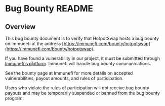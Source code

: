 # Bug Bounty README

## Overview

This bug bounty document is to verify that HotpotSwap hosts a bug bounty on Immunefi at the address [https://immunefi.com/bounty/hotpotswap](https://immunefi.com/bounty/hotpotswap).

If you have found a vulnerability in our project, it must be submitted through [Immunefi's platform](https://immunefi.com/). Immunefi will handle bug bounty communications.

See the bounty page at Immunefi for more details on accepted vulnerabilities, payout amounts, and rules of participation.

Users who violate the rules of participation will not receive bug bounty payouts and may be temporarily suspended or banned from the bug bounty program.